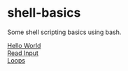 # shell-basics
Some shell scripting basics using bash.

[Hello World](hello-world.sh)
<br >
[Read Input](read-input.sh)
<br >
[Loops](loops.sh)


